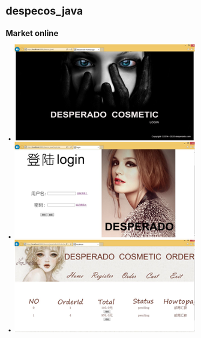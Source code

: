 # despecos_java
## Market online 

* ![the homepage](home.JPG)
* ![the login page](log.JPG)
* ![the order page](order.JPG)

